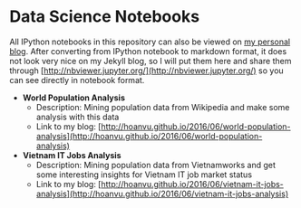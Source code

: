 # Data Science Notebooks
All IPython notebooks in this repository can also be viewed on [my personal blog](http://hoanvu.github.io). After converting from IPython notebook to markdown format, it does not look very nice on my Jekyll blog, so I will put them here and share them through [http://nbviewer.jupyter.org/](http://nbviewer.jupyter.org/) so you can see directly in notebook format.

- **World Population Analysis**
  - Description: Mining population data from Wikipedia and make some analysis with this data
  - Link to my blog: [http://hoanvu.github.io/2016/06/world-population-analysis](http://hoanvu.github.io/2016/06/world-population-analysis)
- **Vietnam IT Jobs Analysis**
  - Description: Mining population data from Vietnamworks and get some interesting insights for Vietnam IT job market status
  - Link to my blog: [http://hoanvu.github.io/2016/06/vietnam-it-jobs-analysis](http://hoanvu.github.io/2016/06/vietnam-it-jobs-analysis)
